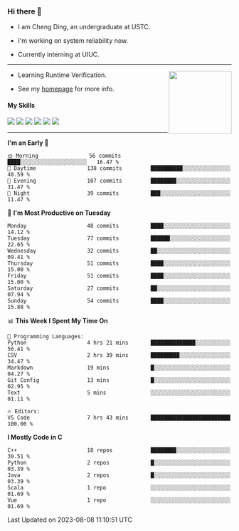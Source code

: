 ### Hi there 👋

* I am Cheng Ding, an undergraduate at USTC.
  
* I'm working on system reliability now.

* Currently interning at UIUC.

---

<img align="right" height="141" src="https://github-readme-stats.vercel.app/api?username=IrisesD&theme=tokyonight&show_icons=true&count_private=true">

-  Learning Runtime Verification.

-  See my [homepage](https://irisesd.github.io) for more info.

#### My Skills

![](https://img.shields.io/badge/C++-65318e?logo=cplusplus&logoColor=fff)
![](https://img.shields.io/badge/Python-3e74a2?logo=python&logoColor=fff)
![](https://img.shields.io/badge/C-5654a2?logo=c&logoColor=fff)
![](https://img.shields.io/badge/Go-00aaff?logo=go&logoColor=fff)
![](https://img.shields.io/badge/Docker-0088ff?logo=docker&logoColor=fff)
![](https://img.shields.io/badge/Apache-D22128?logo=apache&logoColor=fff)

---
<!--START_SECTION:waka-->
**I'm an Early 🐤** 

```text
🌞 Morning                56 commits          ████░░░░░░░░░░░░░░░░░░░░░   16.47 % 
🌆 Daytime                138 commits         ██████████░░░░░░░░░░░░░░░   40.59 % 
🌃 Evening                107 commits         ████████░░░░░░░░░░░░░░░░░   31.47 % 
🌙 Night                  39 commits          ███░░░░░░░░░░░░░░░░░░░░░░   11.47 % 
```
📅 **I'm Most Productive on Tuesday** 

```text
Monday                   48 commits          ████░░░░░░░░░░░░░░░░░░░░░   14.12 % 
Tuesday                  77 commits          ██████░░░░░░░░░░░░░░░░░░░   22.65 % 
Wednesday                32 commits          ██░░░░░░░░░░░░░░░░░░░░░░░   09.41 % 
Thursday                 51 commits          ████░░░░░░░░░░░░░░░░░░░░░   15.00 % 
Friday                   51 commits          ████░░░░░░░░░░░░░░░░░░░░░   15.00 % 
Saturday                 27 commits          ██░░░░░░░░░░░░░░░░░░░░░░░   07.94 % 
Sunday                   54 commits          ████░░░░░░░░░░░░░░░░░░░░░   15.88 % 
```


📊 **This Week I Spent My Time On** 

```text
💬 Programming Languages: 
Python                   4 hrs 21 mins       ██████████████░░░░░░░░░░░   56.41 % 
CSV                      2 hrs 39 mins       █████████░░░░░░░░░░░░░░░░   34.47 % 
Markdown                 19 mins             █░░░░░░░░░░░░░░░░░░░░░░░░   04.27 % 
Git Config               13 mins             █░░░░░░░░░░░░░░░░░░░░░░░░   02.95 % 
Text                     5 mins              ░░░░░░░░░░░░░░░░░░░░░░░░░   01.11 % 

🔥 Editors: 
VS Code                  7 hrs 43 mins       █████████████████████████   100.00 % 
```

**I Mostly Code in C** 

```text
C++                      18 repos            ████████░░░░░░░░░░░░░░░░░   30.51 % 
Python                   2 repos             █░░░░░░░░░░░░░░░░░░░░░░░░   03.39 % 
Java                     2 repos             █░░░░░░░░░░░░░░░░░░░░░░░░   03.39 % 
Scala                    1 repo              ░░░░░░░░░░░░░░░░░░░░░░░░░   01.69 % 
Vue                      1 repo              ░░░░░░░░░░░░░░░░░░░░░░░░░   01.69 % 
```




 Last Updated on 2023-08-08 11:10:51 UTC
<!--END_SECTION:waka-->
